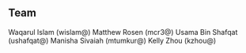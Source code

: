 ## Team
Waqarul Islam (wislam@)
Matthew Rosen (mcr3@)
Usama Bin Shafqat (ushafqat@)
Manisha Sivaiah (mtumkur@)
Kelly Zhou (kzhou@)
